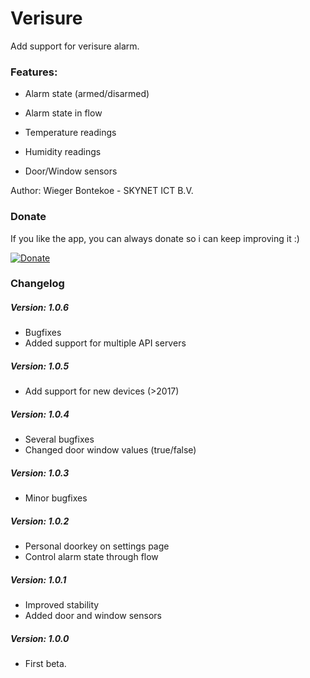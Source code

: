 # Verisure

Add support for verisure alarm.

### Features:
* Alarm state (armed/disarmed)
* Alarm state in flow
* Temperature readings

* Humidity readings
* Door/Window sensors

Author: Wieger Bontekoe - SKYNET ICT B.V.

### Donate

If you like the app, you can always donate so i can keep improving it :)

[![Donate](https://www.paypalobjects.com/webstatic/en_US/i/btn/png/btn_donate_92x26.png)](paypal.me/WiegerBontekoe)

### Changelog

##### Version: 1.0.6
- Bugfixes
- Added support for multiple API servers

##### Version: 1.0.5
- Add support for new devices (>2017)

##### Version: 1.0.4
- Several bugfixes
- Changed door window values (true/false)

##### Version: 1.0.3
- Minor bugfixes

##### Version: 1.0.2
- Personal doorkey on settings page
- Control alarm state through flow

##### Version: 1.0.1
- Improved stability
- Added door and window sensors

##### Version: 1.0.0
- First beta.